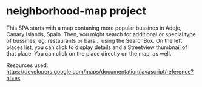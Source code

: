 neighborhood-map project
========================

This SPA starts with a map contaning more popular bussines in Adeje, Canary Islands, Spain.
Then, you might search for additional or special type of bussines, eg: restaurants or bars...
using the SearchBox.
On the left places list, you can click to display details and a Streetview thumbnail of 
that place. You can click on the place directly on the map, as well.

Resources used:
https://developers.google.com/maps/documentation/javascript/reference?hl=es